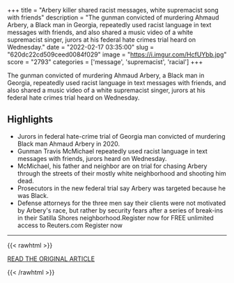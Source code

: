 +++
title = "Arbery killer shared racist messages, white supremacist song with friends"
description = "The gunman convicted of murdering Ahmaud Arbery, a Black man in Georgia, repeatedly used racist language in text messages with friends, and also shared a music video of a white supremacist singer, jurors at his federal hate crimes trial heard on Wednesday."
date = "2022-02-17 03:35:00"
slug = "620dc22cd509ceed0084f029"
image = "https://i.imgur.com/HcfUYbb.jpg"
score = "2793"
categories = ['message', 'supremacist', 'racial']
+++

The gunman convicted of murdering Ahmaud Arbery, a Black man in Georgia, repeatedly used racist language in text messages with friends, and also shared a music video of a white supremacist singer, jurors at his federal hate crimes trial heard on Wednesday.

## Highlights

- Jurors in federal hate-crime trial of Georgia man convicted of murdering Black man Ahmaud Arbery in 2020.
- Gunman Travis McMichael repeatedly used racist language in text messages with friends, jurors heard on Wednesday.
- McMichael, his father and neighbor are on trial for chasing Arbery through the streets of their mostly white neighborhood and shooting him dead.
- Prosecutors in the new federal trial say Arbery was targeted because he was Black.
- Defense attorneys for the three men say their clients were not motivated by Arbery's race, but rather by security fears after a series of break-ins in their Satilla Shores neighborhood.Register now for FREE unlimited access to Reuters.com Register now

---

{{< rawhtml >}}
  <p class="article-category">
    <a target="_blank" href="https://www.reuters.com/legal/government/arbery-killer-shared-racist-messages-white-supremacist-song-with-friends-2022-02-16/">READ THE ORIGINAL ARTICLE</a>
  </p>
{{< /rawhtml >}}
